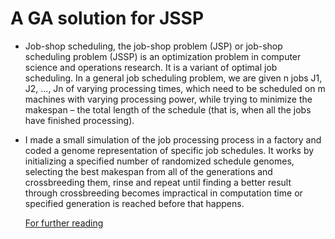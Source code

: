 # A GA solution for JSSP
- Job-shop scheduling, the job-shop problem (JSP) or job-shop scheduling problem (JSSP) is an optimization problem in computer science and operations research. It is a variant of optimal job scheduling. 
In a general job scheduling problem, we are given n jobs J1, J2, ..., Jn of varying processing times, which need to be scheduled on m machines with varying processing power, while trying to minimize the makespan – the total length of the schedule (that is, when all the jobs have finished processing).

- I made a small simulation of the job processing process in a factory and coded a genome representation of specific job schedules. It works by initializing a specified number of randomized schedule genomes, selecting the best makespan from all of the generations and crossbreeding them, rinse and repeat until finding a better result through crossbreeding becomes impractical in computation time or specified generation is reached before that happens.

  [For further reading](https://www.researchgate.net/publication/242081421_A_JOB-SHOP_SCHEDULING_PROBLEM_JSSP_USING_GENETIC_ALGORITHM_GA)

